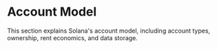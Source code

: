 # Account Model

This section explains Solana's account model, including account types, ownership, rent economics, and data storage.
